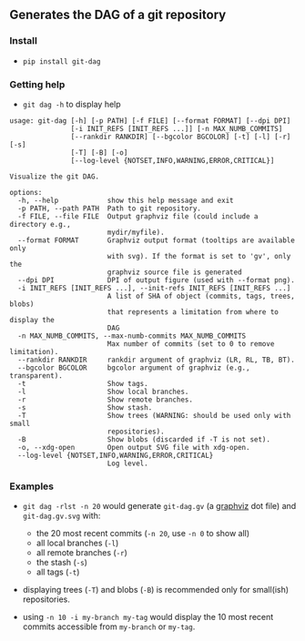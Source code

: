 ## Generates the DAG of a git repository

### Install

+ `pip install git-dag`

### Getting help

+ `git dag -h` to display help

```
usage: git-dag [-h] [-p PATH] [-f FILE] [--format FORMAT] [--dpi DPI]
               [-i INIT_REFS [INIT_REFS ...]] [-n MAX_NUMB_COMMITS]
               [--rankdir RANKDIR] [--bgcolor BGCOLOR] [-t] [-l] [-r] [-s]
               [-T] [-B] [-o]
               [--log-level {NOTSET,INFO,WARNING,ERROR,CRITICAL}]

Visualize the git DAG.

options:
  -h, --help            show this help message and exit
  -p PATH, --path PATH  Path to git repository.
  -f FILE, --file FILE  Output graphviz file (could include a directory e.g.,
                        mydir/myfile).
  --format FORMAT       Graphviz output format (tooltips are available only
                        with svg). If the format is set to 'gv', only the
                        graphviz source file is generated
  --dpi DPI             DPI of output figure (used with --format png).
  -i INIT_REFS [INIT_REFS ...], --init-refs INIT_REFS [INIT_REFS ...]
                        A list of SHA of object (commits, tags, trees, blobs)
                        that represents a limitation from where to display the
                        DAG
  -n MAX_NUMB_COMMITS, --max-numb-commits MAX_NUMB_COMMITS
                        Max number of commits (set to 0 to remove limitation).
  --rankdir RANKDIR     rankdir argument of graphviz (LR, RL, TB, BT).
  --bgcolor BGCOLOR     bgcolor argument of graphviz (e.g., transparent).
  -t                    Show tags.
  -l                    Show local branches.
  -r                    Show remote branches.
  -s                    Show stash.
  -T                    Show trees (WARNING: should be used only with small
                        repositories).
  -B                    Show blobs (discarded if -T is not set).
  -o, --xdg-open        Open output SVG file with xdg-open.
  --log-level {NOTSET,INFO,WARNING,ERROR,CRITICAL}
                        Log level.
```

### Examples

+ `git dag -rlst -n 20` would generate `git-dag.gv` (a [graphviz](https://graphviz.org/)
  dot file) and `git-dag.gv.svg` with:
  + the 20 most recent commits (`-n 20`, use `-n 0` to show all)
  + all local branches (`-l`)
  + all remote branches (`-r`)
  + the stash (`-s`)
  + all tags (`-t`)

+ displaying trees (`-T`) and blobs (`-B`) is recommended only for small(ish)
  repositories.

+ using `-n 10 -i my-branch my-tag` would display the 10 most recent commits accessible
  from `my-branch` or `my-tag`.
